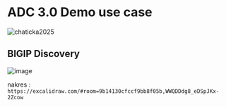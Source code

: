 # ADC 3.0 Demo use case  

![chaticka2025](https://github.com/user-attachments/assets/93454540-536a-4b42-834c-634e63f0f23a)

##  BIGIP Discovery 
![image](https://github.com/user-attachments/assets/29633a93-dcf2-48e6-89b9-4e9eb831f8ef)




nakres : 
```https://excalidraw.com/#room=9b14130cfccf9bb8f05b,WWQDDdg8_eDSpJKx-2Zcow```





